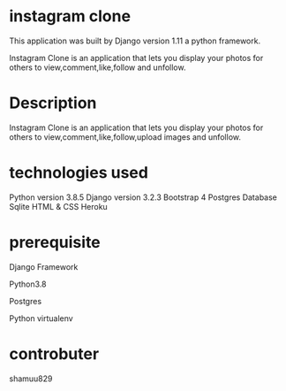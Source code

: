 # instagram clone


This application was built by Django version 1.11 a python framework.

Instagram Clone is an application that lets you display your photos for others to view,comment,like,follow and unfollow.

# Description

Instagram Clone is an application that lets you display your photos for others to view,comment,like,follow,upload images and unfollow.

# technologies used

Python version 3.8.5
Django version 3.2.3
Bootstrap 4
Postgres Database
Sqlite
HTML & CSS
Heroku


# prerequisite


Django Framework

Python3.8

Postgres

Python virtualenv


# controbuter

shamuu829

